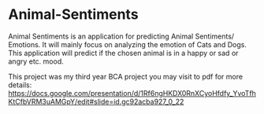 # Animal-Sentiments
Animal Sentiments is an application for predicting Animal Sentiments/ Emotions. It will mainly focus on analyzing the emotion of Cats and Dogs. This application will predict if the chosen animal is in a happy or sad or angry etc. mood.

This project was my third year BCA project you may visit to pdf for more details:
https://docs.google.com/presentation/d/1Rf6ngHKDX0RnXCyoHfdfy_YvoTfhKtCfbVRM3uAMGpY/edit#slide=id.gc92acba927_0_22
